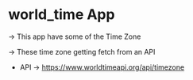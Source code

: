 # world_time App

-> This app have some of the Time Zone

-> These time zone getting fetch from an API

- API -> <https://www.worldtimeapi.org/api/timezone>
